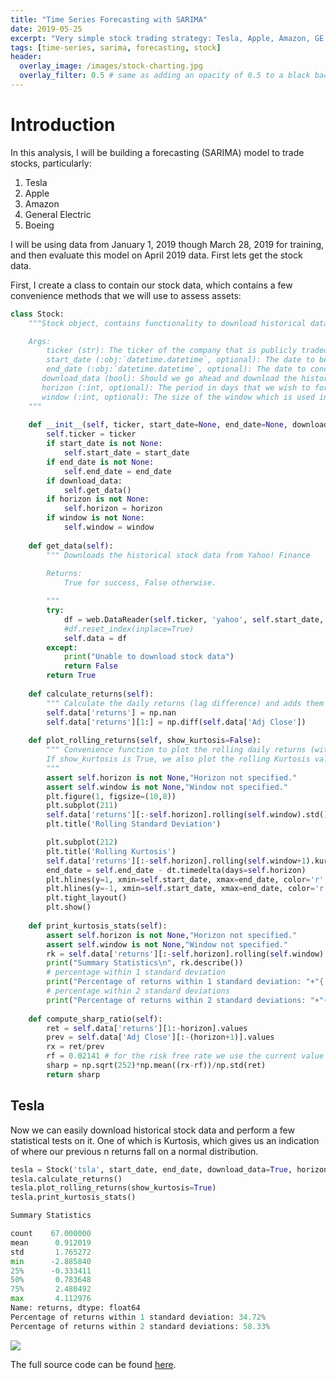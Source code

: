 ```yaml
---
title: "Time Series Forecasting with SARIMA"
date: 2019-05-25
excerpt: "Very simple stock trading strategy: Tesla, Apple, Amazon, GE and Boeing"
tags: [time-series, sarima, forecasting, stock]
header:
  overlay_image: /images/stock-charting.jpg
  overlay_filter: 0.5 # same as adding an opacity of 0.5 to a black background
---
```


# Introduction  

In this analysis, I will be building a forecasting (SARIMA) model to trade stocks, particularly:
  1. Tesla
  2. Apple
  3. Amazon
  4. General Electric
  5. Boeing

I will be using data from January 1, 2019 though March 28, 2019 for training, and then evaluate this model on April 2019 data. First lets get the stock data.

First, I create a class to contain our stock data, which contains a few convenience methods that we will use to assess assets:

``` python
class Stock:
    """Stock object, contains functionality to download historical data

    Args:
        ticker (str): The ticker of the company that is publicly traded (eg. MSFT for Microsoft)
        start_date (:obj:`datetime.datetime`, optional): The date to begin the flow of historical stock data. If not specified, the start date becomes the date when the given ticker was first traded.
        end_date (:obj:`datetime.datetime`, optional): The date to conclude the flow of historical stock data. If not specified, will default to the last day data is available (will typically be yesterday)
       download_data (bool): Should we go ahead and download the historical stock data?
       horizon (:int, optional): The period in days that we wish to forecast
       window (:int, optional): The size of the window which is used in rolling window calculations
    """
    
    def __init__(self, ticker, start_date=None, end_date=None, download_data=True, horizon=None, window=None):
        self.ticker = ticker
        if start_date is not None:
            self.start_date = start_date
        if end_date is not None:
            self.end_date = end_date
        if download_data:
            self.get_data()
        if horizon is not None:
            self.horizon = horizon
        if window is not None:
            self.window = window
        
    def get_data(self):
        """ Downloads the historical stock data from Yahoo! Finance
        
        Returns:
            True for success, False otherwise.

        """
        try:
            df = web.DataReader(self.ticker, 'yahoo', self.start_date, self.end_date)
            #df.reset_index(inplace=True)
            self.data = df
        except:
            print("Unable to download stock data")
            return False
        return True
        
    def calculate_returns(self):
        """ Calculate the daily returns (lag difference) and adds them to the data """
        self.data['returns'] = np.nan
        self.data['returns'][1:] = np.diff(self.data['Adj Close'])
        
    def plot_rolling_returns(self, show_kurtosis=False):
        """ Convenience function to plot the rolling daily returns (with the specified window, default of 3)
        If show_kurtosis is True, we also plot the rolling Kurtosis values for the specified window. If our returns are truly stationary and therefore follow a normal distribution then this value gives us an indication of how extreme the returns for the previous window (3) days are.    
        """
        assert self.horizon is not None,"Horizon not specified."
        assert self.window is not None,"Window not specified."
        plt.figure(1, figsize=(10,8))
        plt.subplot(211)
        self.data['returns'][:-self.horizon].rolling(self.window).std().plot()
        plt.title('Rolling Standard Deviation')

        plt.subplot(212)
        plt.title('Rolling Kurtosis')
        self.data['returns'][:-self.horizon].rolling(self.window+1).kurt().plot()
        end_date = self.end_date - dt.timedelta(days=self.horizon)
        plt.hlines(y=1, xmin=self.start_date, xmax=end_date, color='r', linestyle='--')
        plt.hlines(y=-1, xmin=self.start_date, xmax=end_date, color='r', linestyle='--')
        plt.tight_layout()
        plt.show()
        
    def print_kurtosis_stats(self):
        assert self.horizon is not None,"Horizon not specified."
        assert self.window is not None,"Window not specified."
        rk = self.data['returns'][:-self.horizon].rolling(self.window).kurt()
        print("Summary Statistics\n", rk.describe())
        # percentage within 1 standard deviation
        print("Percentage of returns within 1 standard deviation: "+"{:.2%}".format(rk.between(-1,1).sum() / rk.shape[0]))
        # percentage within 2 standard deviations
        print("Percentage of returns within 2 standard deviations: "+"{:.2%}".format(rk.between(-2,2).sum() / rk.shape[0]))
        
    def compute_sharp_ratio(self):
        ret = self.data['returns'][1:-horizon].values
        prev = self.data['Adj Close'][:-(horizon+1)].values
        rx = ret/prev
        rf = 0.02141 # for the risk free rate we use the current value (yield) of a 3 month Treasury Bill
        sharp = np.sqrt(252)*np.mean((rx-rf))/np.std(ret)
        return sharp

```

## Tesla

Now we can easily download historical stock data and perform a few statistical tests on it. One of which is Kurtosis, which gives us an indication of where our previous n returns fall on a normal distribution. 

``` python
tesla = Stock('tsla', start_date, end_date, download_data=True, horizon=10, window=5)
tesla.calculate_returns()
tesla.plot_rolling_returns(show_kurtosis=True)
tesla.print_kurtosis_stats()

Summary Statistics

count    67.000000
mean      0.912019
std       1.765272
min      -2.885840
25%      -0.333411
50%       0.783648
75%       2.480492
max       4.112976
Name: returns, dtype: float64
Percentage of returns within 1 standard deviation: 34.72%
Percentage of returns within 2 standard deviations: 58.33%
```

<img src="{{site.baseurl}}/images/tesla-rolling-returns.png">

The full source code can be found [here](https://github.com/mkm29/DataScience/blob/master/SARIMA%20for%20Time%20Series%20Forecasting.ipynb).